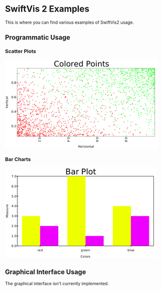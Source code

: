 # SwiftVis 2 Examples

This is where you can find various examples of SwiftVis2 usage.

## Programmatic Usage

### Scatter Plots

![colored scatter](colordots.png "Colored Scatter Plot")

### Bar Charts

![bar chart](bar.png "Simple Bar Chart")

## Graphical Interface Usage

The graphical interface isn't currently implemented.